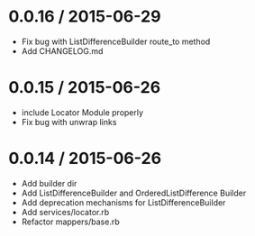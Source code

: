 0.0.16 / 2015-06-29
========
  * Fix bug with ListDifferenceBuilder route_to method
  * Add CHANGELOG.md

0.0.15 / 2015-06-26
========
  * include Locator Module properly
  * Fix bug with unwrap links

0.0.14 / 2015-06-26
========
  * Add builder dir
  * Add ListDifferenceBuilder and OrderedListDifference Builder
  * Add deprecation mechanisms for ListDifferenceBuilder
  * Add services/locator.rb
  * Refactor mappers/base.rb

